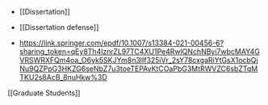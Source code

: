   - [[Dissertation]]
  - [[Dissertation defense]]

  - https://link.springer.com/epdf/10.1007/s13384-021-00456-6?sharing_token=qEy8Th4lznrZL97TC4XU1Pe4RwlQNchNByi7wbcMAY4GVRSWRXFQm4oa_O6yk5SKJYm8n3lIf325iVr_2sY78cxgaRiYtGsX1ocbQjNu9QZPpG3HKZG6seNbZ7u3toeTEPAyKtCOaPbG3MtRWVZC6sbZTqMTKU2s8AcB_8nuHkw%3D

[[Graduate Students]]